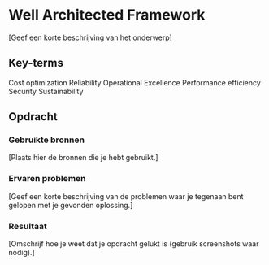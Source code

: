 # Well Architected Framework
[Geef een korte beschrijving van het onderwerp]

## Key-terms
Cost optimization
Reliability
Operational Excellence
Performance efficiency
Security
Sustainability


## Opdracht
### Gebruikte bronnen
[Plaats hier de bronnen die je hebt gebruikt.]

### Ervaren problemen
[Geef een korte beschrijving van de problemen waar je tegenaan bent gelopen met je gevonden oplossing.]

### Resultaat
[Omschrijf hoe je weet dat je opdracht gelukt is (gebruik screenshots waar nodig).]
